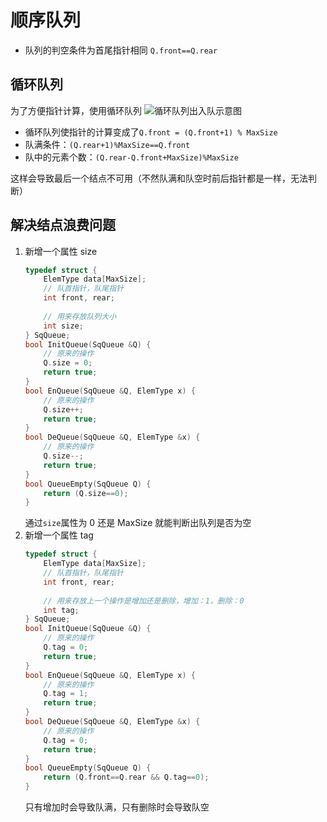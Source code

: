 # 顺序队列

- 队列的判空条件为首尾指针相同 `Q.front==Q.rear`

## 循环队列

为了方便指针计算，使用循环队列
![循环队列出入队示意图](https://cdn.jsdelivr.net/gh/tippye/PicCloud@master/uPic/2022/10/11/nmlcBZ.png)

- 循环队列使指针的计算变成了`Q.front = (Q.front+1) % MaxSize`
- 队满条件：`(Q.rear+1)%MaxSize==Q.front`
- 队中的元素个数：`(Q.rear-Q.front+MaxSize)%MaxSize`

这样会导致最后一个结点不可用（不然队满和队空时前后指针都是一样，无法判断）

## 解决结点浪费问题

1. 新增一个属性 size
    ```c++
    typedef struct {
        ElemType data[MaxSize];
        // 队首指针，队尾指针
        int front, rear;
        
        // 用来存放队列大小
        int size;
    } SqQueue;
    bool InitQueue(SqQueue &Q) {
        // 原来的操作
        Q.size = 0;
        return true;
    }
    bool EnQueue(SqQueue &Q, ElemType x) {
        // 原来的操作
        Q.size++;
        return true;
    }
    bool DeQueue(SqQueue &Q, ElemType &x) {
        // 原来的操作
        Q.size--;
        return true;
    }
    bool QueueEmpty(SqQueue Q) {
        return (Q.size==0);
    }
    ```
   通过`size`属性为 0 还是 MaxSize 就能判断出队列是否为空
2. 新增一个属性 tag
    ```c++
    typedef struct {
        ElemType data[MaxSize];
        // 队首指针，队尾指针
        int front, rear;
        
        // 用来存放上一个操作是增加还是删除，增加：1，删除：0
        int tag;
    } SqQueue;
    bool InitQueue(SqQueue &Q) {
        // 原来的操作
        Q.tag = 0;
        return true;
    }
    bool EnQueue(SqQueue &Q, ElemType x) {
        // 原来的操作
        Q.tag = 1;
        return true;
    }
    bool DeQueue(SqQueue &Q, ElemType &x) {
        // 原来的操作
        Q.tag = 0;
        return true;
    }
    bool QueueEmpty(SqQueue Q) {
        return (Q.front==Q.rear && Q.tag==0);
    }
    ```
   只有增加时会导致队满，只有删除时会导致队空